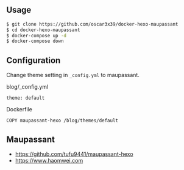 ## Usage
```bash
$ git clone https://github.com/oscar3x39/docker-hexo-maupassant
$ cd docker-hexo-maupassant
$ docker-compose up -d
$ docker-compose down
```

## Configuration

Change theme setting in `_config.yml` to maupassant.

blog/_config.yml
```
theme: default
```
Dockerfile
```
COPY maupassant-hexo /blog/themes/default
```


## Maupassant
+ https://github.com/tufu9441/maupassant-hexo
+ https://www.haomwei.com
